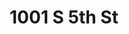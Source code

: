 ---
title: 1001 S 5th St
address: 1001 S 5th St, San Jose, CA 95112
developer: The Schoennauer Company
municipality: San Jose
units: 158
phase: Under Review
permits:
    PRE24-129:
        status: Complete
        initial_date: 2024-05-31
        final_date: 2024-07-09
        apn: [47215001]
        address: 1001 S 5th St, San Jose, CA 95112
        description: Enhanced preliminary review for the demolition of an unknown number of industrial buildings, including a designated City Landmark (American Can Company Factory and Warehouse) and contributing buildings within the Martha Gardens Packing/Packaging District (Candidate City Landmark District), for the construction of 158 townhomes in 26 buildings on an approximately 7.0-gross-acre site within the Martha Gardens Specific Plan area.
        names: DEENA MORSILLI w/ HMH; ERIK SCHOENNAUER w/ The Schoennauer Company;
geometry: [37.32404774595342, -121.87601338821182]
published: True
---